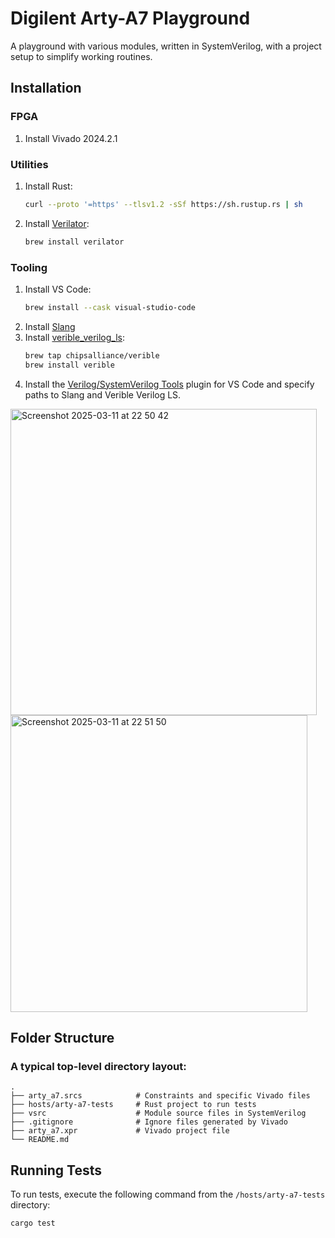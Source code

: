 # Digilent Arty-A7 Playground

A playground with various modules, written in SystemVerilog, with a project setup to simplify working routines.

## Installation

### FPGA
1) Install Vivado 2024.2.1

### Utilities
1) Install Rust:
   ```bash
   curl --proto '=https' --tlsv1.2 -sSf https://sh.rustup.rs | sh
   ```
2) Install [Verilator](https://github.com/verilator/verilator):
   ```bash
   brew install verilator
   ```

### Tooling
1) Install VS Code:
   ```bash
   brew install --cask visual-studio-code
   ```
2) Install [Slang](https://github.com/MikePopoloski/slang.git)
3) Install [verible_verilog_ls](https://github.com/chipsalliance/verible?tab=readme-ov-file):
   ```bash
   brew tap chipsalliance/verible
   brew install verible
   ```
4) Install the [Verilog/SystemVerilog Tools](https://marketplace.visualstudio.com/items?itemName=AndrewNolte.vscode-system-verilog) plugin for VS Code and specify paths to Slang and Verible Verilog LS.
<img width="490" alt="Screenshot 2025-03-11 at 22 50 42" src="https://github.com/user-attachments/assets/d51137a8-2f04-45b1-82f4-b4f29875591b" />
<img width="475" alt="Screenshot 2025-03-11 at 22 51 50" src="https://github.com/user-attachments/assets/18a74d79-0bcc-41cb-88eb-114fccf2467b" />

## Folder Structure

### A typical top-level directory layout:
```
.
├── arty_a7.srcs            # Constraints and specific Vivado files
├── hosts/arty-a7-tests     # Rust project to run tests
├── vsrc                    # Module source files in SystemVerilog
├── .gitignore              # Ignore files generated by Vivado
├── arty_a7.xpr             # Vivado project file
└── README.md
```

## Running Tests
To run tests, execute the following command from the `/hosts/arty-a7-tests` directory:
   ```bash
   cargo test
   ```

